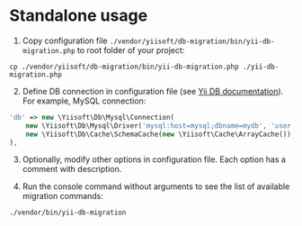 # Standalone usage

1. Copy configuration file `./vendor/yiisoft/db-migration/bin/yii-db-migration.php` to root folder of your project:

```shell
cp ./vendor/yiisoft/db-migration/bin/yii-db-migration.php ./yii-db-migration.php
```

2. Define DB connection in configuration file (see 
[Yii DB documentation](https://github.com/yiisoft/db/blob/master/docs/en/README.md#create-connection)). For example, MySQL connection:
    
```php
'db' => new \Yiisoft\Db\Mysql\Connection(
    new \Yiisoft\Db\Mysql\Driver('mysql:host=mysql;dbname=mydb', 'user', 'q1w2e3r4'),
    new \Yiisoft\Db\Cache\SchemaCache(new \Yiisoft\Cache\ArrayCache()),
),
```
    
3. Optionally, modify other options in configuration file. Each option has a comment with description.

4. Run the console command without arguments to see the list of available migration commands:

```shell
./vendor/bin/yii-db-migration
```
